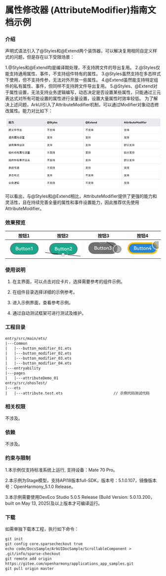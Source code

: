 # 属性修改器 (AttributeModifier)指南文档示例

### 介绍

声明式语法引入了@Styles和@Extend两个装饰器，可以解决复用相同自定义样式的问题，但是存在以下受限场景：

1.@Styles和@Extend均是编译期处理，不支持跨文件的导出复用。
2.@Styles仅能支持通用属性、事件，不支持组件特有的属性。
3.@Styles虽然支持在多态样式下使用，但不支持传参，无法对外开放一些属性。
4.@Extend虽然能支持特定组件的私有属性、事件，但同样不支持跨文件导出复用。
5.@Styles、@Extend对于属性设置，无法支持业务逻辑编写，动态决定是否设置某些属性，只能通过三元表达式对所有可能设置的属性进行全量设置，设置大量属性时效率较低。
为了解决上述问题，ArkUI引入了AttributeModifier机制，可以通过Modifier对象动态修改属性。能力对比如下：

![](pictures/attributeModifier.png)

可以看出，与@Styles和@Extend相比，AttributeModifier提供了更强的能力和灵活性，且在持续完善全量的属性和事件设置能力，因此推荐优先使用AttributeModifier。

### 效果预览

| 按钮1                       | 按钮2                       | 按钮3                       | 按钮4                                 |
|---------------------------|---------------------------|---------------------------|-------------------------------------|
| ![](pictures/image01.png) | ![](pictures/image02.png) | ![](pictures/image03.png) | ![](pictures/image04.png) |

### 使用说明

1. 在主界面，可以点击对应卡片，选择需要参考的组件示例。

2. 在组件目录选择详细的示例参考。

3. 进入示例界面，查看参考示例。

4. 通过自动测试框架可进行测试及维护。

### 工程目录
```
entry/src/main/ets/
|---Common
|   |---button_modifier_01.ets
|   |---button_modifier_02.ets
|   |---button_modifier_03.ets
|   |---button_modifier_04.ets
|---entryability
|---pages
|   |---attributeDemo_01                            
entry/src/ohosTest/
|---ets
|   |---attribute.test.ets                       // 示例代码测试代码
```

### 相关权限

不涉及。

### 依赖

不涉及。

### 约束与限制

1.本示例仅支持标准系统上运行, 支持设备：Mate 70 Pro。

2.本示例为Stage模型，支持API18版本full-SDK，版本号：5.1.0.107，镜像版本号：OpenHarmony_5.1.0 Release。

3.本示例需要使用DevEco Studio 5.0.5 Release (Build Version: 5.0.13.200， built on May 13, 2025)及以上版本才可编译运行。

### 下载

如需单独下载本工程，执行如下命令：

````
git init
git config core.sparsecheckout true
echo code/DocsSample/ArkUIDocSample/ScrollableComponent > .git/info/sparse-checkout
git remote add origin https://gitee.com/openharmony/applications_app_samples.git
git pull origin master
````